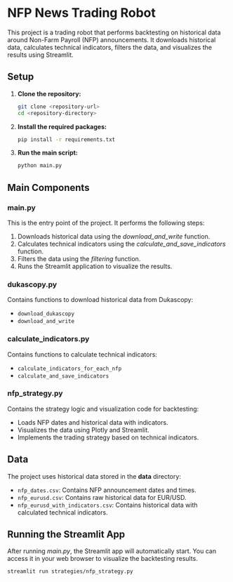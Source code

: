 # NFP News Trading Robot

This project is a trading robot that performs backtesting on historical data around Non-Farm Payroll (NFP) announcements. It downloads historical data, calculates technical indicators, filters the data, and visualizes the results using Streamlit.


## Setup

1. **Clone the repository:**
    ```sh
    git clone <repository-url>
    cd <repository-directory>
    ```

2. **Install the required packages:**
    ```sh
    pip install -r requirements.txt
    ```

3. **Run the main script:**
    ```sh
    python main.py
    ```

## Main Components

### main.py

This is the entry point of the project. It performs the following steps:
1. Downloads historical data using the *download_and_write* function.
2. Calculates technical indicators using the *calculate_and_save_indicators* function.
3. Filters the data using the *filtering* function.
4. Runs the Streamlit application to visualize the results.

### dukascopy.py

Contains functions to download historical data from Dukascopy:
- `download_dukascopy`
- `download_and_write`

### calculate_indicators.py

Contains functions to calculate technical indicators:
- `calculate_indicators_for_each_nfp`
- `calculate_and_save_indicators`

### nfp_strategy.py

Contains the strategy logic and visualization code for backtesting:
- Loads NFP dates and historical data with indicators.
- Visualizes the data using Plotly and Streamlit.
- Implements the trading strategy based on technical indicators.

## Data

The project uses historical data stored in the **data** directory:
- `nfp_dates.csv`: Contains NFP announcement dates and times.
- `nfp_eurusd.csv`: Contains raw historical data for EUR/USD.
- `nfp_eurusd_with_indicators.csv`: Contains historical data with calculated technical indicators.

## Running the Streamlit App

After running *main.py*, the Streamlit app will automatically start. You can access it in your web browser to visualize the backtesting results.

```sh
streamlit run strategies/nfp_strategy.py